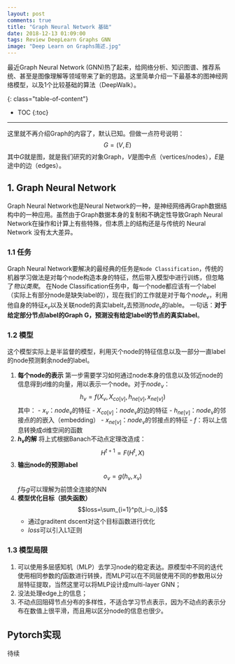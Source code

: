 ```yaml
---
layout: post
comments: true
title: "Graph Neural Network 基础"
date: 2018-12-13 01:09:00
tags: Review DeepLearn Graphs GNN
image: "Deep Learn on Graphs简述.jpg"
---
```


最近Graph Neural Network (GNN)热了起来，给网络分析、知识图谱、推荐系统、甚至是图像理解等领域带来了新的思路。这里简单介绍一下最基本的图神经网络模型，以及1个比较基础的算法（DeepWalk）。

<!--more-->

{: class="table-of-content"}
* TOC
{:toc}

---

这里就不再介绍Graph的内容了，默认已知。但做一点符号说明：
$$G=(V,E)$$
其中$G$就是图，就是我们研究的对象Graph，$V$是图中点（vertices/nodes），$E$是途中的边（edges）。

## 1. Graph Neural Network

Graph Neural Network也是Neural Network的一种，是神经网络再Graph数据结构中的一种应用。虽然由于Graph数据本身的复制和不确定性导致Graph Neural Network在操作和计算上有些特殊，但本质上的结构还是与传统的 Neural Network 没有太大差异。
### 1.1 任务

Graph Neural Network要解决的最经典的任务是`Node Classification`，传统的机器学习做法是对每个node构造本身的特征，然后带入模型中进行训练，但忽略了*物以类聚*。
在Node Classification任务中，每一个node都应该有一个label（实际上有部分node是缺失label的），现在我们的工作就是对于每个$node_v$，利用他自身的特征$x_v$以及关联node的真实label$t_v$去预测$node_v$的lable。
一句话：**对于给定部分节点label的Graph G，预测没有给定label的节点的真实label**。

### 1.2 模型

这个模型实际上是半监督的模型，利用灭个node的特征信息以及一部分一直label的node预测剩余node的label。

1. **每个node的表示**
    第一步需要学习如何通过node本身的信息以及邻近node的信息得到$d$维的向量，用以表示一个node。对于$node_v$：
    $$h_v=f(X_v,X_{co[v]},h_{ne[v]},x_{ne[v]})$$
    其中：
        - $x_v$：$node_v$的特征
        - $X_{co[v]}$：$node_v$的边的特征
        - $h_{ne[v]}$：$node_v$的邻接点的的嵌入（embedding）
        - $x_{ne[v]}$：$node_v$的邻接点的特征
        - $f$：将以上信息转换成d维空间的函数
2. **$h_v$的解**
    将上式根据Banach不动点定理改造成：
    $$H^{t+1}=F(H^t,X)$$
3. **输出node的预测label**
    $$o_v=g(h_v,x_v)$$
    $f$与$g$可以理解为前馈全连接的NN
4. **模型优化目标（损失函数）**
    $$loss=\sum_{i=1}^p(t_i-o_i)$$
    - 通过graditent dscent对这个目标函数进行优化
    - $loss$可以引入L1正则

### 1.3 模型局限

1. 可以使用多层感知机（MLP）去学习node的稳定表达。原模型中不同的迭代使用相同参数的$f$函数进行转换，而MLP可以在不同层使用不同的参数用以分层特征提取，当然这里可以将MLP设计成multi-layer GNN；
2. 没法处理edge上的信息；
3. 不动点回阻碍节点分布的多样性，不适合学习节点表示，因为不动点的表示分布在数值上很平滑，而且用以区分node的信息也很少。

## Pytorch实现

待续